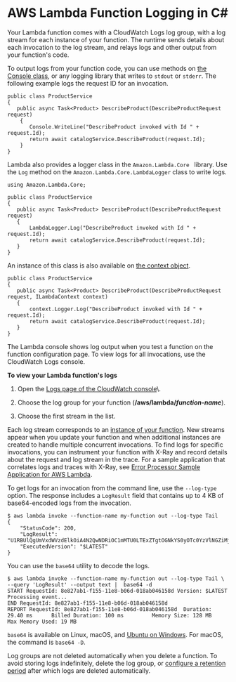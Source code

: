 # AWS Lambda Function Logging in C\#<a name="dotnet-logging"></a>

Your Lambda function comes with a CloudWatch Logs log group, with a log stream for each instance of your function\. The runtime sends details about each invocation to the log stream, and relays logs and other output from your function's code\.

To output logs from your function code, you can use methods on [the Console class](https://docs.microsoft.com/en-us/dotnet/api/system.console), or any logging library that writes to `stdout` or `stderr`\. The following example logs the request ID for an invocation\.

```
public class ProductService
{
   public async Task<Product> DescribeProduct(DescribeProductRequest request)
    {
       Console.WriteLine("DescribeProduct invoked with Id " + request.Id);
       return await catalogService.DescribeProduct(request.Id);
    }
}
```

Lambda also provides a logger class in the `Amazon.Lambda.Core ` library\. Use the `Log` method on the `Amazon.Lambda.Core.LambdaLogger` class to write logs\.

```
using Amazon.Lambda.Core;
                            
public class ProductService
{
   public async Task<Product> DescribeProduct(DescribeProductRequest request)
   {
       LambdaLogger.Log("DescribeProduct invoked with Id " + request.Id);
       return await catalogService.DescribeProduct(request.Id);
   }
}
```

An instance of this class is also available on [the context object](dotnet-context-object.md)\.

```
public class ProductService
{
   public async Task<Product> DescribeProduct(DescribeProductRequest request, ILambdaContext context)
   {
       context.Logger.Log("DescribeProduct invoked with Id " + request.Id);
       return await catalogService.DescribeProduct(request.Id);
   }
}
```

The Lambda console shows log output when you test a function on the function configuration page\. To view logs for all invocations, use the CloudWatch Logs console\.

**To view your Lambda function's logs**

1. Open the [Logs page of the CloudWatch console](https://console.aws.amazon.com/cloudwatch/home?#logs:)\.

1. Choose the log group for your function \(**/aws/lambda/*function\-name***\)\.

1. Choose the first stream in the list\.

Each log stream corresponds to an [instance of your function](running-lambda-code.md)\. New streams appear when you update your function and when additional instances are created to handle multiple concurrent invocations\. To find logs for specific invocations, you can instrument your function with X\-Ray and record details about the request and log stream in the trace\. For a sample application that correlates logs and traces with X\-Ray, see [Error Processor Sample Application for AWS Lambda](sample-errorprocessor.md)\.

To get logs for an invocation from the command line, use the `--log-type` option\. The response includes a `LogResult` field that contains up to 4 KB of base64\-encoded logs from the invocation\.

```
$ aws lambda invoke --function-name my-function out --log-type Tail
{
    "StatusCode": 200,
    "LogResult": "U1RBUlQgUmVxdWVzdElkOiA4N2QwNDRiOC1mMTU0LTExZTgtOGNkYS0yOTc0YzVlNGZiMjEgVmVyc2lvb...",
    "ExecutedVersion": "$LATEST"
}
```

You can use the `base64` utility to decode the logs\.

```
$ aws lambda invoke --function-name my-function out --log-type Tail \
--query 'LogResult' --output text |  base64 -d
START RequestId: 8e827ab1-f155-11e8-b06d-018ab046158d Version: $LATEST
Processing event...
END RequestId: 8e827ab1-f155-11e8-b06d-018ab046158d
REPORT RequestId: 8e827ab1-f155-11e8-b06d-018ab046158d  Duration: 29.40 ms      Billed Duration: 100 ms         Memory Size: 128 MB     Max Memory Used: 19 MB
```

`base64` is available on Linux, macOS, and [Ubuntu on Windows](https://docs.microsoft.com/en-us/windows/wsl/install-win10)\. For macOS, the command is `base64 -D`\.

Log groups are not deleted automatically when you delete a function\. To avoid storing logs indefinitely, delete the log group, or [configure a retention period](https://docs.aws.amazon.com/AmazonCloudWatch/latest/logs/Working-with-log-groups-and-streams.html#SettingLogRetention) after which logs are deleted automatically\.
